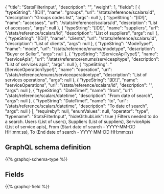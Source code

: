 {
  "title": "StatsFilterInput",
  "description": "",
  "weight": 1,
  "fields": [
    {
      "typeString": "[ID!]",
      "name": "groups",
      "url": "/stats/reference/scalars/id",
      "description": "Groups codes list",
      "args": null
    },
    {
      "typeString": "[ID!]",
      "name": "accesses",
      "url": "/stats/reference/scalars/id",
      "description": "List of accesses",
      "args": null
    },
    {
      "typeString": "[ID!]",
      "name": "suppliers",
      "url": "/stats/reference/scalars/id",
      "description": "List of suppliers",
      "args": null
    },
    {
      "typeString": "[ID!]",
      "name": "clients",
      "url": "/stats/reference/scalars/id",
      "description": "List of clients",
      "args": null
    },
    {
      "typeString": "ModeType!",
      "name": "mode",
      "url": "/stats/reference/enums/modetype",
      "description": "Buyer or Seller",
      "args": null
    },
    {
      "typeString": "[ServiceApiType!]",
      "name": "serviceApis",
      "url": "/stats/reference/enums/serviceapitype",
      "description": "List of services apis",
      "args": null
    },
    {
      "typeString": "[ServiceOperationType!]",
      "name": "operation",
      "url": "/stats/reference/enums/serviceoperationtype",
      "description": "List of services operations",
      "args": null
    },
    {
      "typeString": "[ID!]",
      "name": "serviceOperations",
      "url": "/stats/reference/scalars/id",
      "description": "",
      "args": null
    },
    {
      "typeString": "DateTime!",
      "name": "from",
      "url": "/stats/reference/scalars/datetime",
      "description": "From date of search",
      "args": null
    },
    {
      "typeString": "DateTime!",
      "name": "to",
      "url": "/stats/reference/scalars/datetime",
      "description": "To date of search",
      "args": null
    }
  ],
  "requireby": null,
  "enumValues": null,
  "operator": "type",
  "typename": "StatsFilterInput",
  "hideGithubLink": true
}
Filters needed to do a search.
Users (List of users), Suppliers (List of suppliers), ServiceApis (List of service apis), From (Start date of search - YYYY-MM-DD HH:mm:ss), To (End date of search - YYYY-MM-DD HH:mm:ss)
## GraphQL schema definition

{{% graphql-schema-type %}}

## Fields

{{% graphql-field %}}

